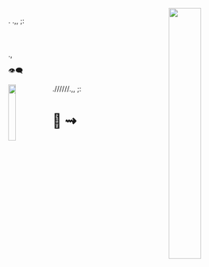 
<p align="justify">
<img src="https://live.staticflickr.com/65535/49935122957_cc0fe44ef0_n.jpg" width="36%" align="right" class="avatar avatar-user width-full border bg-white"/>
<br />  . .,, ;:
<br />    
<br />    
<br />  
<br />  ., 
<br />  
</p>


<p> 👁‍🗨</P>

<p align="justify">
<img src="https://live.staticflickr.com/5768/31356943555_3e660fa9cc_n.jpg" width="17%" align="left" class="avatar avatar-user width-full border bg-white"/>
  .//////.,, ;: </p>
    
<p><h1>🦑 ⇝</h1></p>


<!--


x3


-->
